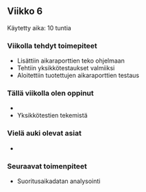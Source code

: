 ## Viikko 6

Käytetty aika: 10 tuntia 

### Viikolla tehdyt toimepiteet
* Lisättiin aikaraporttien teko ohjelmaan
* Tehtiin yksikkötestaukset valmiiksi
* Aloitettiin tuotettujen aikaraporttien testaus

### Tällä viikolla olen oppinut
* 
* Yksikkötestien tekemistä

### Vielä auki olevat asiat
* 

### Seuraavat toimenpiteet
* Suoritusaikadatan analysointi

